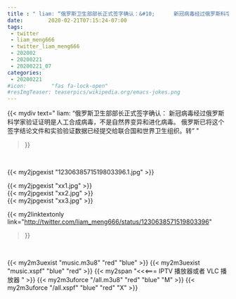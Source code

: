 ```yaml
---
title : " liam: “俄罗斯卫生部部长正式签字确认：&#10;      新冠病毒经过俄罗斯科学家验证证明是人工合成病毒，不是自然界变异和进化病毒。&#10;      俄罗斯已将这个签字结论文件和实验验证数据已经提交给联合国和世界卫生组织。转”  "
date:        2020-02-21T07:15:24-07:00
tags:
 - twitter
 - liam_meng666
 - twitter_liam_meng666
 - 202002
 - 20200221
 - 20200221_07
categories:
 - 20200221
#icon:        "fas fa-lock-open"
#resImgTeaser: teaserpics/wikipedia.org/emacs-jokes.png
---
```


{{< mydiv text=" liam: “俄罗斯卫生部部长正式签字确认：&#10;      新冠病毒经过俄罗斯科学家验证证明是人工合成病毒，不是自然界变异和进化病毒。&#10;      俄罗斯已将这个签字结论文件和实验验证数据已经提交给联合国和世界卫生组织。转”  "
>}}
<br>


 {{< my2jpgexist "1230638571519803396.1.jpg" >}}<br> 

{{< my2jpgexist "xx1.jpg" >}}<br>
{{< my2jpgexist "xx2.jpg" >}}<br>
{{< my2jpgexist "xx3.jpg" >}}<br>


{{< my2linktextonly link="http://twitter.com/liam_meng666/status/1230638571519803396"
>}}


<br>

{{< my2m3uexist "music.m3u8" "red"  "blue" >}} {{< my2m3uexist "music.xspf" "blue" "red"  >}} {{< my2span "<<<=== IPTV 播放器或者 VLC 播放器 " >}} {{< my2m3uforce "/all.m3u8" "red"  "blue" "M" >}} {{< my2m3uforce "/all.xspf" "blue" "red"  "X" >}} 
